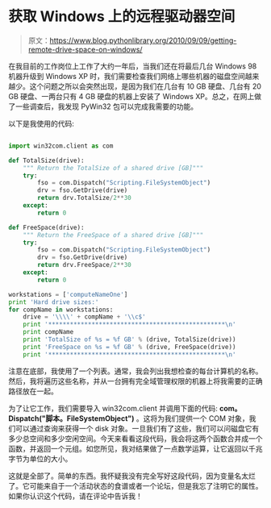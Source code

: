 # 获取 Windows 上的远程驱动器空间

> 原文：<https://www.blog.pythonlibrary.org/2010/09/09/getting-remote-drive-space-on-windows/>

在我目前的工作岗位上工作了大约一年后，当我们还在将最后几台 Windows 98 机器升级到 Windows XP 时，我们需要检查我们网络上哪些机器的磁盘空间越来越少。这个问题之所以会突然出现，是因为我们在几台有 10 GB 硬盘、几台有 20 GB 硬盘、一两台只有 4 GB 硬盘的机器上安装了 Windows XP。总之，在网上做了一些调查后，我发现 PyWin32 包可以完成我需要的功能。

以下是我使用的代码:

```py

import win32com.client as com

def TotalSize(drive):
    """ Return the TotalSize of a shared drive [GB]"""
    try:
        fso = com.Dispatch("Scripting.FileSystemObject")
        drv = fso.GetDrive(drive)
        return drv.TotalSize/2**30
    except:
        return 0

def FreeSpace(drive):
    """ Return the FreeSpace of a shared drive [GB]"""
    try:
        fso = com.Dispatch("Scripting.FileSystemObject")
        drv = fso.GetDrive(drive)
        return drv.FreeSpace/2**30
    except:
        return 0

workstations = ['computeNameOne']
print 'Hard drive sizes:'
for compName in workstations:
    drive = '\\\\' + compName + '\\c$'
    print '*************************************************\n'
    print compName
    print 'TotalSize of %s = %f GB' % (drive, TotalSize(drive))
    print 'FreeSpace on %s = %f GB' % (drive, FreeSpace(drive))
    print '*************************************************\n'

```

注意在底部，我使用了一个列表。通常，我会列出我想检查的每台计算机的名称。然后，我将遍历这些名称，并从一台拥有完全域管理权限的机器上将我需要的正确路径放在一起。

为了让它工作，我们需要导入 win32com.client 并调用下面的代码: **com。Dispatch("脚本。FileSystemObject")** 。这将为我们提供一个 COM 对象，我们可以通过查询来获得一个 disk 对象。一旦我们有了这些，我们可以问磁盘它有多少总空间和多少空闲空间。今天来看看这段代码，我会将这两个函数合并成一个函数，并返回一个元组。如您所见，我对结果做了一点数学运算，让它返回以千兆字节为单位的大小。

这就是全部了。简单的东西。我怀疑我没有完全写好这段代码，因为变量名太烂了。它可能来自于一个活动状态的食谱或者一个论坛，但是我忘了注明它的属性。如果你认识这个代码，请在评论中告诉我！